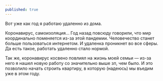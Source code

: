 ```yaml
---
published: true
---
```

Вот уже как год я работаю удаленно из дома.

Коронавирус, самоизоляция… Год назад повсюду говорили, что мир координально поменяется из-за этой пандемии. Человечество станет больше пользоваться интернетом. И удаленка проникнет во все сферы. Да есть такое, работать удаленно стало нормой.

Так же, коронавирус косвено повлиял на жизнь моей семьи — из-за него я нашел новую работу со значительно выше зп, чем было. И это позволило начать строить квартиру, в которую (надеюсь) мы въедим уже в этом году.
